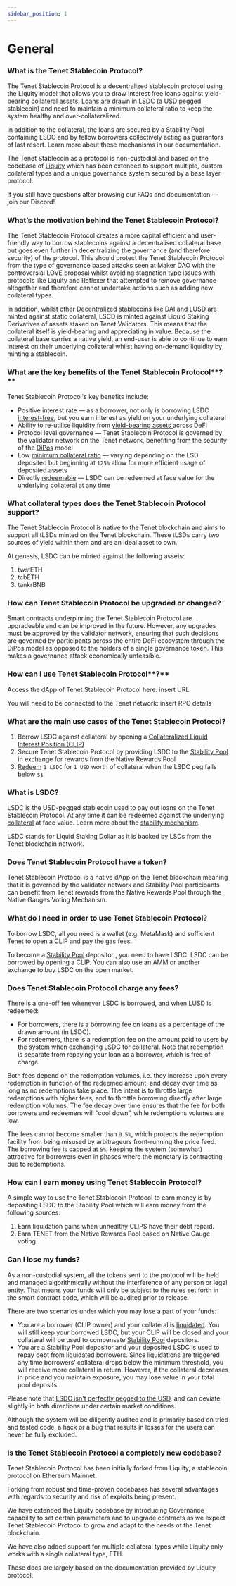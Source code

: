 ```yaml
---
sidebar_position: 1
---
```


# General

### **What is the Tenet Stablecoin Protocol?**

The Tenet Stablecoin Protocol is a decentralized stablecoin protocol using the Liquity model that allows you to draw interest free loans against yield-bearing collateral assets. Loans are drawn in LSDC (a USD pegged stablecoin) and need to maintain a minimum collateral ratio to keep the system healthy and over-collateralized.

In addition to the collateral, the loans are secured by a Stability Pool containing LSDC and by fellow borrowers collectively acting as guarantors of last resort. Learn more about these mechanisms in our documentation.

The Tenet Stablecoin as a protocol is non-custodial and based on the codebase of [Liquity](https://www.liquity.org/) which has been extended to support multiple, custom collateral types and a unique governance system secured by a base layer protocol.

If you still have questions after browsing our FAQs and documentation — join our Discord!

### **What’s the motivation behind the Tenet Stablecoin Protocol?**

The Tenet Stablecoin Protocol creates a more capital efficient and user-friendly way to borrow stablecoins against a decentralised collateral base but goes even further in decentralizing the governance (and therefore security) of the protocol. This should protect the Tenet Stablecoin Protocol from the type of governance based attacks seen at Maker DAO with the controversial LOVE proposal whilst avoiding stagnation type issues with protocols like Liquity and Reflexer that attempted to remove governance altogether and therefore cannot undertake actions such as adding new collateral types.

In addition, whilst other Decentralized stablecoins like DAI and LUSD are minted against static collateral, LSCD is minted against Liquid Staking Derivatives of assets staked on Tenet Validators. This means that the collateral itself is yield-bearing and appreciating in value. Because the collateral base carries a native yield, an end-user is able to continue to earn interest on their underlying collateral whilst having on-demand liquidity by minting a stablecoin.

### **What are the key benefits of the** Tenet Stablecoin Protocol**?**

Tenet Stablecoin Protocol's key benefits include:

* Positive interest rate — as a borrower, not only is borrowing LSDC [interest-free](/tenet-stablecoin-protocol/borrowing#how-can-the-protocol-offer-interest-free-borrowing), but you earn interest as yield on your underlying collateral
* Ability to re-utilise liquidity from [yield-bearing assets ](/tLSD/aggregator)across DeFi
* Protocol level governance — Tenet Stablecoin Protocol is governed by the validator network on the Tenet network, benefiting from the security of the [DiPos](/diversified-pos) model
* Low [minimum collateral ratio](/tenet-stablecoin-protocol/borrowing#what-is-the-minimum-collateral-ratio-mcr-and-the-recommended-collateral-ratio) —  varying depending on the LSD deposited but beginning at `125%` allow for more efficient usage of deposited assets
* Directly [redeemable](/tenet-stablecoin-protocol/redemptions-and-lsdc-price-stability) —  LSDC can be redeemed at face value for the underlying collateral at any time

### **What collateral types does the** Tenet Stablecoin Protocol **support?**

The Tenet Stablecoin Protocol is native to the Tenet blockchain and aims to support all tLSDs minted on the Tenet blockchain. These tLSDs carry two sources of yield within them and are an ideal asset to own.

At genesis, LSDC can be minted against the following assets:

1. twstETH 
2. tcbETH
3. tankrBNB

### **How can** Tenet Stablecoin Protocol **be upgraded or changed?**

Smart contracts underpinning the Tenet Stablecoin Protocol are upgradeable and can be improved in the future. However, any upgrades must be approved by the validator network, ensuring that such decisions are governed by participants across the entire DeFi ecosystem through the DiPos model as opposed to the holders of a single governance token. This makes a governance attack economically unfeasible.

### **How can I use** Tenet Stablecoin Protocol**?**

Access the dApp of Tenet Stablecoin Protocol here: insert URL

You will need to be connected to the Tenet network: insert RPC details

### What are the main use cases of the Tenet Stablecoin Protocol?

1. Borrow LSDC against collateral by opening a [Collateralized Liquid Interest Position (CLIP)](/tenet-stablecoin-protocol/borrowing#what-is-a-clip)
2. Secure Tenet Stablecoin Protocol by providing LSDC to the [Stability Pool ](/tenet-stablecoin-protocol/stability-pool-and-liquidations)in exchange for rewards from the Native Rewards Pool
3. [Redeem](/tenet-stablecoin-protocol/redemptions-and-lsdc-price-stability#what-are-redemptions) `1 LSDC` for `1 USD` worth of collateral when the LSDC peg falls below `$1`

### What is LSDC?

LSDC is the USD-pegged stablecoin used to pay out loans on the Tenet Stablecoin Protocol. At any time it can be redeemed against the underlying [collateral](/tenet-stablecoin-protocol/borrowing#what-do-you-mean-by-collateral) at face value. Learn more about the [stability mechanism](https://docs.liquity.org/faq/lusd-redemptions).

LSDC stands for Liquid Staking Dollar as it is backed by LSDs from the Tenet blockchain network.

### Does Tenet Stablecoin Protocol have a token?

Tenet Stablecoin Protocol is a native dApp on the Tenet blockchain meaning that it is governed by the validator network and Stability Pool participants can benefit from Tenet rewards from the Native Rewards Pool through the Native Gauges Voting Mechanism.

### What do I need in order to use Tenet Stablecoin Protocol?

To borrow LSDC, all you need is a wallet (e.g. MetaMask) and sufficient Tenet to open a CLIP and pay the gas fees.

To become a [Stability Pool](/tenet-stablecoin-protocol/stability-pool-and-liquidations) depositor , you need to have LSDC. LSDC can be borrowed by opening a CLIP. You can also use an AMM or another exchange to buy LSDC on the open market.

### Does Tenet Stablecoin Protocol charge any fees?

There is a one-off fee whenever LSDC is borrowed, and when LUSD is redeemed:

* For borrowers, there is a borrowing fee on loans as a percentage of the drawn amount (in LSDC).
* For redeemers, there is a redemption fee on the amount paid to users by the system  when exchanging LSDC for collateral. Note that redemption is separate from repaying your loan as a borrower, which is free of charge.

Both fees depend on the redemption volumes, i.e. they increase upon every redemption in function of the redeemed amount, and decay over time as long as no redemptions take place. The intent is to throttle large redemptions with higher fees, and to throttle borrowing directly after large redemption volumes. The fee decay over time ensures that the fee for both borrowers and redeemers will “cool down”, while redemptions volumes are low.

The fees cannot become smaller than `0.5%`, which protects the redemption facility from being misused by arbitrageurs front-running the price feed. The borrowing fee is capped at `5%`, keeping the system (somewhat) attractive for borrowers even in phases where the monetary is contracting due to redemptions.

### How can I earn money using Tenet Stablecoin Protocol?

A simple way to use the Tenet Stablecoin Protocol to earn money is by depositing LSDC to the Stability Pool which will earn money from the following sources:

1. Earn liquidation gains when unhealthy CLIPS have their debt repaid.
2. Earn TENET from the Native Rewards Pool based on Native Gauge voting.

### Can I lose my funds?

As a non-custodial system, all the tokens sent to the protocol will be held and managed algorithmically without the interference of any person or legal entity. That means your funds will only be subject to the rules set forth in the smart contract code, which will be audited prior to release.

There are two scenarios under which you may lose a part of your funds:

* You are a borrower (CLIP owner) and your collateral is [liquidated](/tenet-stablecoin-protocol/stability-pool-and-liquidations#what-are-liquidations). You will still keep your borrowed LSDC, but your CLIP will be closed and your collateral will be used to compensate [Stability Pool](/tenet-stablecoin-protocol/stability-pool-and-liquidations#what-is-the-stability-pool) depositors.
* You are a Stability Pool depositor and your deposited LSDC is used to repay debt from liquidated borrowers. Since liquidations are triggered any time borrowers’ collateral drops below the minimum threshold, you will receive more collateral in return. However, if the collateral decreases in price and you maintain exposure, you may lose value in your total pool deposits.

Please note that [LSDC isn't perfectly pegged to the USD](/tenet-stablecoin-protocol/redemptions-and-lsdc-price-stability), and can deviate slightly in both directions under certain market conditions.

Although the system will be diligently audited and is primarily based on tried and tested code, a hack or a bug that results in losses for the users can never be fully excluded.

### Is the Tenet Stablecoin Protocol a completely new codebase?

Tenet Stablecoin Protocol has been initially forked from Liquity, a stablecoin protocol on Ethereum Mainnet.

Forking from robust and time-proven codebases has several advantages with regards to security and risk of exploits being present.

We have extended the Liquity codebase by introducing Governance capability to set certain parameters and to upgrade contracts as we expect Tenet Stablecoin Protocol to grow and adapt to the needs of the Tenet blockchain.

We have also added support for multiple collateral types while Liquity only works with a single collateral type, ETH.

These docs are largely based on the documentation provided by Liquity protocol.
